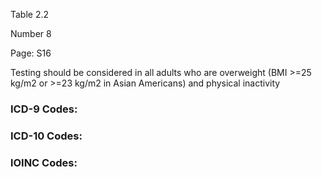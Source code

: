 Table 2.2 <p></p>
Number 8

Page: S16

Testing should be considered in all adults who are overweight (BMI >=25 kg/m2 or >=23 kg/m2 in Asian Americans) and physical inactivity

### ICD-9 Codes:

### ICD-10 Codes:

### lOINC Codes:
